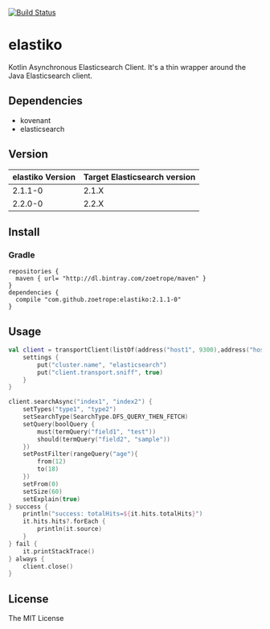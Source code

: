 [![Build Status](https://travis-ci.org/zoetrope/elastiko.svg?branch=master)](https://travis-ci.org/zoetrope/elastiko)

# elastiko

Kotlin Asynchronous Elasticsearch Client.
It's a thin wrapper around the Java Elasticsearch client.

## Dependencies

 * kovenant
 * elasticsearch

## Version

|elastiko Version|Target Elasticsearch version|
|-------|---------------------|
|2.1.1-0|2.1.X|
|2.2.0-0|2.2.X|

## Install

### Gradle

```
repositories {
  maven { url= "http://dl.bintray.com/zoetrope/maven" }
}
dependencies {
  compile "com.github.zoetrope:elastiko:2.1.1-0"
}
```

## Usage

```kotlin
val client = transportClient(listOf(address("host1", 9300),address("host2", 9300))) {
    settings {
        put("cluster.name", "elasticsearch")
        put("client.transport.sniff", true)
    }
}

client.searchAsync("index1", "index2") {
    setTypes("type1", "type2")
    setSearchType(SearchType.DFS_QUERY_THEN_FETCH)
    setQuery(boolQuery {
        must(termQuery("field1", "test"))
        should(termQuery("field2", "sample"))
    })
    setPostFilter(rangeQuery("age"){
        from(12)
        to(18)
    })
    setFrom(0)
    setSize(60)
    setExplain(true)
} success {
    println("success: totalHits=${it.hits.totalHits}")
    it.hits.hits?.forEach {
        println(it.source)
    }
} fail {
    it.printStackTrace()
} always {
    client.close()
}
```

## License

The MIT License
